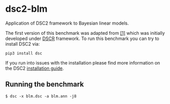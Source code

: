 # dsc2-blm
Application of DSC2 framework to Bayesian linear models. 

The first version of this benchmark was adapted from [[1]](https://github.com/xiangzhu/dscr_blm) which was initially developed under [DSCR](https://github.com/stephens999/dscr) framework. To run this benchmark you can try to install DSC2 via:

```
pip3 install dsc
```
If you run into issues with the installation please find more information on the DSC2 [installation guide](https://stephenslab.github.io/dsc-wiki/installation.html). 

## Running the benchmark
```
$ dsc -x blm.dsc -a blm.ann -j8
```
